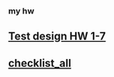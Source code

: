 ### my hw

## [Test design HW 1-7](https://docs.google.com/spreadsheets/d/1p8qgp4cA6c5PszlS0PTRtRJ_aeXX2F4NBGUwsPbZhxk/edit?usp=sharing)

## [checklist_all](https://docs.google.com/spreadsheets/d/14ypsdLsqEScqKUc5_BydgL3paAzXAnyOhhMsuqgWc2A/edit?usp=sharing)
